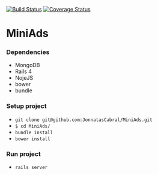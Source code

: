 [![Build Status](https://travis-ci.org/JonnatasCabral/MiniAds.svg?branch=master)](https://travis-ci.org/JonnatasCabral/MiniAds)
[![Coverage Status](https://coveralls.io/repos/github/victorfsf/python-iprofile/badge.svg?branch=master)](https://travis-ci.org/JonnatasCabral/MiniAds)
# MiniAds

### Dependencies
* MongoDB 
* Rails 4
* NojeJS
* bower
* bundle


### Setup project
* `git clone git@github.com:JonnatasCabral/MiniAds.git`
* `$ cd MiniAds/`
* `bundle install`
* `bower install`


### Run project
* `rails server`
